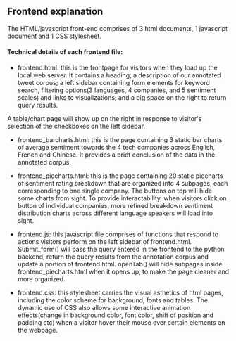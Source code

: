 ## Frontend explanation

The HTML/javascript front-end comprises of 3 html documents, 1 javascript document and 1 CSS stylesheet.

#### Technical details of each frontend file:

- frontend.html: this is the frontpage for visitors when they load up the local web server. It contains a heading; a description of our annotated tweet corpus; a left sidebar containing form elements for keyword search, filtering options(3 languages, 4 companies, and 5 sentiment scales) and links to visualizations; and a big space on the right to return query results. 

A table/chart page will show up on the right in response to visitor's selection of the checkboxes on the left sidebar. 
 
- frontend_barcharts.html: this is the page containing 3 static bar charts of average sentiment towards the 4 tech companies across English, French and Chinese. It provides a brief conclusion of the data in the annotated corpus.
 
- frontend_piecharts.html: this is the page containing 20 static piecharts of sentiment rating breakdown that are organized into 4 subpages, each corresponding to one single company. The buttons on top will hide some charts from sight. To provide interactability, when visitors click on button of individual companies, more refined breakdown sentiment distribution charts across different language speakers will load into sight.   

- frontend.js: this javascript file comprises of functions that respond to actions visitors perform on the left sidebar of frontend.html. Submit_form() will pass the query entered in the frontend to the python backend, return the query results from the annotation corpus and update a portion of frontend.html. openTab() will hide subpages inside frontend_piecharts.html when it opens up, to make the page cleaner and more organized.

- frontend.css: this stylesheet carries the visual asthetics of html pages, including the color scheme for background, fonts and tables. The dynamic use of CSS also allows some interactive animation effects(change in background color, font color, shift of position and padding etc) when a visitor hover their mouse over certain elements on the webpage. 


